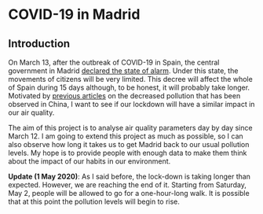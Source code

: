 # COVID-19 in Madrid

## Introduction

On March 13, after the outbreak of COVID-19 in Spain, the central government in Madrid [declared the state of alarm](https://english.elpais.com/society/2020-03-15/spains-state-of-alarm-the-key-measures-that-are-now-in-place.html). Under this state, the movements of citizens will be very limited. This decree will affect the whole of Spain during 15 days although, to be honest, it will probably take longer. Motivated by [previous articles](https://www.businessinsider.com/quarantines-air-pollution-china-but-wont-last-for-long-expert-2020-3?IR=T) on the decreased pollution that has been observed in China, I want to see if our lockdown will have a similar impact in our air quality.

The aim of this project is to analyse air quality parameters day by day since March 12. I am going to extend this project as much as possible, so I can also observe how long it takes us to get Madrid back to our usual pollution levels. My hope is to provide people with enough data to make them think about the impact of our habits in our environment.

**Update (1 May 2020)**: As I said before, the lock-down is taking longer than expected. However, we are reaching the end of it. Starting from Saturday, May 2, people will be allowed to go for a one-hour-long walk. It is possible that at this point the pollution levels will begin to rise.